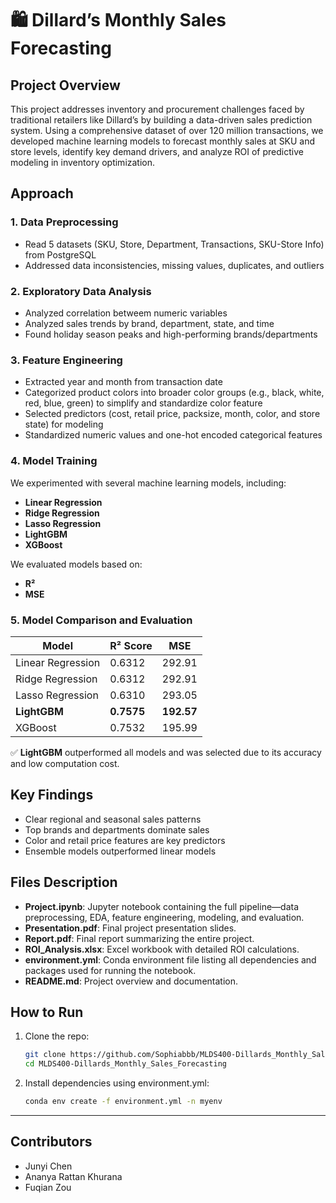 # 🛍️ Dillard’s Monthly Sales Forecasting

## Project Overview

This project addresses inventory and procurement challenges faced by traditional retailers like Dillard’s by building a data-driven sales prediction system. Using a comprehensive dataset of over 120 million transactions, we developed machine learning models to forecast monthly sales at SKU and store levels, identify key demand drivers, and analyze ROI of predictive modeling in inventory optimization.

## Approach

### 1. Data Preprocessing
- Read 5 datasets (SKU, Store, Department, Transactions, SKU-Store Info) from PostgreSQL
- Addressed data inconsistencies, missing values, duplicates, and outliers

### 2. Exploratory Data Analysis
- Analyzed correlation betweem numeric variables
- Analyzed sales trends by brand, department, state, and time
- Found holiday season peaks and high-performing brands/departments

### 3. Feature Engineering
- Extracted year and month from transaction date
- Categorized product colors into broader color groups (e.g., black, white, red, blue, green) to simplify and standardize color feature
- Selected predictors (cost, retail price, packsize, month, color, and store state) for modeling
- Standardized numeric values and one-hot encoded categorical features

### 4. Model Training
We experimented with several machine learning models, including:
- **Linear Regression**
- **Ridge Regression**
- **Lasso Regression**
- **LightGBM**
- **XGBoost**

We evaluated models based on:
- **R²**
- **MSE**

### 5. Model Comparison and Evaluation

| Model           | R² Score | MSE     |
|----------------|----------|---------|
| Linear Regression| 0.6312   | 292.91  |
| Ridge Regression | 0.6312   | 292.91  |
| Lasso Regression | 0.6310   | 293.05  |
| **LightGBM**     | **0.7575** | **192.57** |
| XGBoost          | 0.7532   | 195.99  |

✅ **LightGBM** outperformed all models and was selected due to its accuracy and low computation cost.

## Key Findings
- Clear regional and seasonal sales patterns
- Top brands and departments dominate sales
- Color and retail price features are key predictors
- Ensemble models outperformed linear models

## Files Description
- **Project.ipynb**: Jupyter notebook containing the full pipeline—data preprocessing, EDA, feature engineering, modeling, and evaluation.
- **Presentation.pdf**: Final project presentation slides.
- **Report.pdf**: Final report summarizing the entire project.
- **ROI_Analysis.xlsx**: Excel workbook with detailed ROI calculations.
- **environment.yml**: Conda environment file listing all dependencies and packages used for running the notebook.
- **README.md**: Project overview and documentation.

## How to Run

1. Clone the repo:
   ```bash
   git clone https://github.com/Sophiabbb/MLDS400-Dillards_Monthly_Sales_Forecasting.git
   cd MLDS400-Dillards_Monthly_Sales_Forecasting
   ```

2. Install dependencies using environment.yml: 
    ```bash
    conda env create -f environment.yml -n myenv
    ```
    
---

## Contributors
- Junyi Chen
- Ananya Rattan Khurana
- Fuqian Zou  
